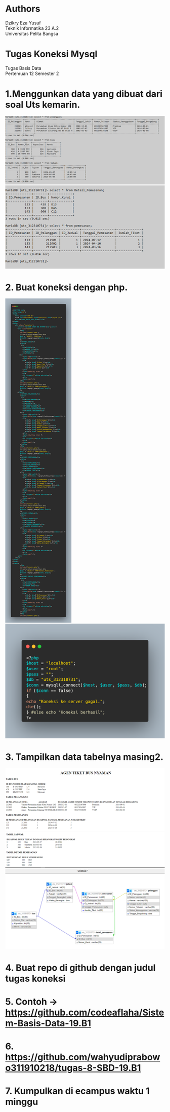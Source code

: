 # Authors
Dzikry Eza Yusuf <br>
Teknik Informatika 23 A.2 <br>
Universitas Pelita Bangsa

# Tugas Koneksi Mysql
Tugas Basis Data <br>
Pertemuan 12 Semester 2

# 1.Menggunkan data yang dibuat dari soal Uts kemarin.
 <img src="Tabel 1.png" img>
 <img src="Tabel 2.png" img>
 
# 2.	Buat koneksi dengan php.
 <img src="index.png" img>
 <img src="koneksi.png" img>

# 3.	Tampilkan data tabelnya masing2.
 <img src="Tabel 3.png" img>
 <img src="Tabel 4.png" img>
 <img src="Tabel 5.png" img>
 
# 4.	Buat repo di github dengan judul tugas koneksi
# 5.	Contoh -> https://github.com/codeaflaha/Sistem-Basis-Data-19.B1
# 6.	https://github.com/wahyudiprabowo311910218/tugas-8-SBD-19.B1
# 7.	Kumpulkan di ecampus waktu 1 minggu

